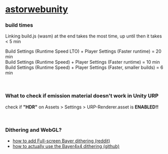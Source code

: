 # [astorwebunity](https://thisisabanana.github.io/astorwebunity/)

### build times
Linking build.js (wasm) at the end takes the most time, up until then it takes < 5 min

Build Settings (Runtime Speed LTO) + Player Settings (Faster runtime) = 20 min <br>
Build Settings (Runtime Speed) + Player Settings (Faster runtime) = 10 min <br>
Build Settings (Runtime Speed) + Player Settings (Faster, smaller builds) = 6 min

<br>

### What to check if emission material doesn't work in Unity URP
check if **"HDR"** on Assets > Settings > URP-Renderer.asset is **ENABLED!!**

<br>

### Dithering and WebGL?
- [how to add Full-screen Bayer dithering (reddit)](https://www.reddit.com/r/Unity3D/comments/1iokwqx/comment/mcomrq7/?utm_source=share&utm_medium=web3x&utm_name=web3xcss&utm_term=1&utm_content=share_button)
- [how to actually use the Bayer4x4 dithering (github)](https://gist.github.com/brihernandez/8f7dcdef528babfc4995bb6713e7d6bb)
